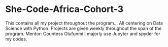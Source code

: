 # She-Code-Africa-Cohort-3
This contains all my project throughout the program... All centering on Data Science with Python. Projects are given weekly throughout the span of the program.
Mentor: Countess Olufunmi
I majorly use Jupyter and spyder for my codes.
